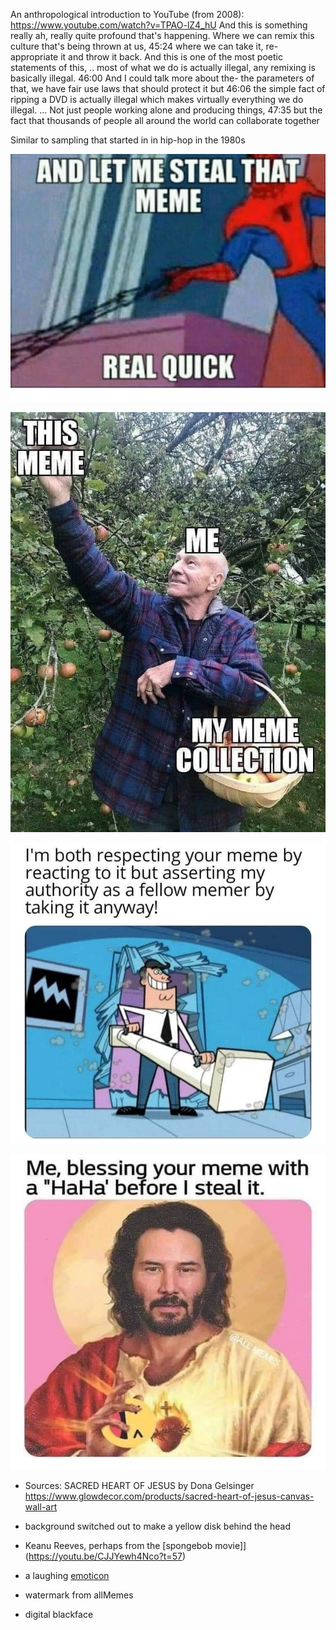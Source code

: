 
An anthropological introduction to YouTube (from 2008): https://www.youtube.com/watch?v=TPAO-lZ4_hU
And this is something really ah, really quite profound that's happening. Where we can remix this culture that's being thrown at us,
45:24
where we can take it, re-appropriate it and throw it back. And this is one of the most poetic statements of this,
..
most of what we do is actually illegal, any remixing is basically illegal.
46:00
And I could talk more about the- the parameters of that, we have fair use laws that should protect it but
46:06
the simple fact of ripping a DVD is actually illegal which makes virtually everything we do illegal.
...
Not just people working alone and producing things,
47:35
but the fact that thousands of people all around the world can collaborate together


Similar to sampling that started in in hip-hop in the 1980s


![](steal_meme_1.jpg)

![](steal_meme_2.jpg)

![](steal_meme_3.jpg)

![](steal_meme_4.jpg)
 - Sources: SACRED HEART OF JESUS by Dona Gelsinger https://www.glowdecor.com/products/sacred-heart-of-jesus-canvas-wall-art
 - background switched out to make a yellow disk behind the head
 - Keanu Reeves, perhaps from the [spongebob movie]](https://youtu.be/CJJYewh4Nco?t=57)
 - a laughing [emoticon](https://en.wikipedia.org/wiki/List_of_emoticons#Western)
 - watermark from allMemes

 - digital blackface
